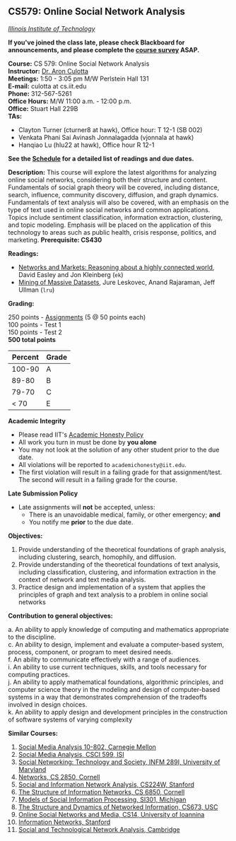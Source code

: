 ## CS579: Online Social Network Analysis  
*[Illinois Institute of Technology](http://iit.edu)*  


**If you've joined the class late, please check Blackboard for announcements, and please complete the [course survey](https://goo.gl/CWs32n) ASAP.**


**Course:** CS 579: Online Social Network Analysis  
**Instructor:** [Dr. Aron Culotta](http://cs.iit.edu/~culotta)  
**Meetings:** 1:50 - 3:05 pm M/W Perlstein Hall 131  
**E-mail:** culotta at cs.iit.edu  
**Phone:** 312-567-5261  
**Office Hours:** M/W 11:00 a.m. - 12:00 p.m.  
**Office:** Stuart Hall 229B  
**TAs:**  
  - Clayton Turner (cturner8 at hawk), Office hour: T 12-1 (SB 002)
  - Venkata Phani Sai Avinash Jonnalagadda (vjonnala at hawk)
  - Hanqiao Lu (hlu22 at hawk), Office hour R 12-1

**See the [Schedule](Schedule.md) for a detailed list of readings and due dates.**


**Description:** This course will explore the latest algorithms for analyzing online social networks, considering both their structure and content. Fundamentals of social graph theory will be covered, including distance, search, influence, community discovery, diffusion, and graph dynamics. Fundamentals of text analysis will also be covered, with an emphasis on the type of text used in online social networks and common applications. Topics include sentiment classification, information extraction, clustering, and topic modeling. Emphasis will be placed on the application of this technology to areas such as public health, crisis response, politics, and marketing. **Prerequisite: CS430**


**Readings:**  

- [Networks and Markets: Reasoning about a highly connected world](http://www.cs.cornell.edu/home/kleinber/networks-book/), David Easley and Jon Kleinberg (`ek`)
- [Mining of Massive Datasets](http://www.mmds.org/), Jure Leskovec, Anand Rajaraman, Jeff Ullman (`lru`)

**Grading:**

250 points - [Assignments](asg) (5 @ 50 points each)  
100 points - Test 1  
150 points - Test 2  
**500 total points**

| **Percent** | **Grade** |
|-------------|-----------|
| 100-90      | A         |
| 89-80       | B         |
| 79-70       | C         |
| < 70        | E         |


**Academic Integrity**

- Please read IIT's [Academic Honesty Policy](http://www.iit.edu/student_affairs/handbook/information_and_regulations/code_of_academic_honesty.shtml)
- All work you turn in must be done by **you alone**
- You may not look at the solution of any other student prior to the due date.
- All violations will be reported to `academichonesty@iit.edu`.
- The first violation will result in a failing grade for that assignment/test. The second will result in a failing grade for the course.


**Late Submission Policy**

- Late assignments will **not** be accepted, unless:
  - There is an unavoidable medical, family, or other emergency; **and**
  - You notify me **prior** to the due date.

**Objectives:**

1.	Provide understanding of the theoretical foundations of graph analysis, including clustering, search, homophily, and diffusion.  
2.	Provide understanding of the theoretical foundations of text analysis, including classification, clustering, and information extraction in the context of network and text media analysis.  
3.	Practice design and implementation of a system that applies the principles of graph and text analysis to a problem in online social networks  


**Contribution to general objectives:**

a. An ability to apply knowledge of computing and mathematics appropriate to the discipline.  
c. An ability to design, implement and evaluate a computer-based system, process, component, or program to meet desired needs.  
f. An ability to communicate effectively with a range of audiences.  
i. An ability to use current techniques, skills, and tools necessary for computing practices.  
j. An ability to apply mathematical foundations, algorithmic principles, and computer science theory in the modeling and design of computer-based systems in a way that demonstrates comprehension of the tradeoffs involved in design choices.  
k. An ability to apply design and development principles in the construction of software systems of varying complexity  

**Similar Courses:**

1.	[Social Media Analysis 10-802, Carnegie Mellon](http://curtis.ml.cmu.edu/w/courses/index.php/Social_Media_Analysis_10-802_in_Fall_2012)
2.	[Social Media Analysis, CSCI 599, ISI](http://www.isi.edu/~lerman/courses/csci599_2012/csci599_Syllabus.pdf)
3.	[Social Networking: Technology and Society, INFM 289I, University of Maryland](http://www.cs.umd.edu/~golbeck/INFM289I/syllabus.shtml)
4.	[Networks, CS 2850, Cornell](https://courses.cit.cornell.edu/info2040_2013fa/)
5.	[Social and Information Network Analysis, CS224W, Stanford](http://www.stanford.edu/class/cs224w)
6.	[The Structure of Information Networks, CS 6850, Cornell](http://www.cs.cornell.edu/Courses/cs6850/2008fa/)
7.	[Models of Social Information Processing, SI301, Michigan](http://www-personal.umich.edu/~ladamic/courses/networks/si301w11/index.html)
8.	[The Structure and Dynamics of Networked Information, CS673, USC](http://www-bcf.usc.edu/~dkempe/CS673/index.html)
9.	[Online Social Networks and Media, CS14, University of Ioannina](http://www.cs.uoi.gr/~tsap/teaching/cs-l14/)
10.	[Information Networks, Stanford](http://www.stanford.edu/class/msande337/)
11.	[Social and Technological Network Analysis, Cambridge](http://www.cl.cam.ac.uk/teaching/1213/L109/materials.html)
